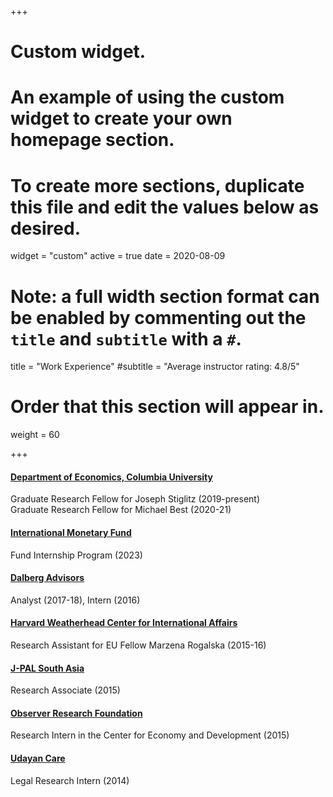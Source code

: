 +++
# Custom widget.
# An example of using the custom widget to create your own homepage section.
# To create more sections, duplicate this file and edit the values below as desired.
widget = "custom"
active = true
date = 2020-08-09

# Note: a full width section format can be enabled by commenting out the `title` and `subtitle` with a `#`.
title = "Work Experience"
#subtitle = "Average instructor rating: 4.8/5"

# Order that this section will appear in.
weight = 60

+++

#### [Department of Economics, Columbia University](https://econ.columbia.edu)
Graduate Research Fellow for Joseph Stiglitz (2019-present) <br>
Graduate Research Fellow for Michael Best (2020-21)

#### [International Monetary Fund](https://imf.org)
Fund Internship Program (2023)

#### [Dalberg Advisors](https://dalberg.com)
Analyst (2017-18), Intern (2016)

#### [Harvard Weatherhead Center for International Affairs](https://wcfia.harvard.edu)
Research Assistant for EU Fellow Marzena Rogalska (2015-16)

#### [J-PAL South Asia](https://www.povertyactionlab.org/south-asia)
Research Associate (2015)

#### [Observer Research Foundation](https://www.orfonline.org)
Research Intern in the Center for Economy and Development (2015)

#### [Udayan Care](https://www.udayancare.org)
Legal Research Intern (2014)